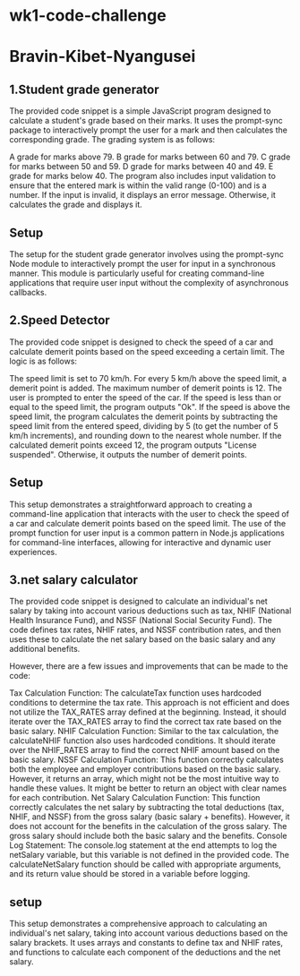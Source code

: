 # wk1-code-challenge
# Bravin-Kibet-Nyangusei
## 1.Student grade generator
The provided code snippet is a simple JavaScript program designed to calculate a student's grade based on their marks. It uses the prompt-sync package to interactively prompt the user for a mark and then calculates the corresponding grade. The grading system is as follows:

A grade for marks above 79.
B grade for marks between 60 and 79.
C grade for marks between 50 and 59.
D grade for marks between 40 and 49.
E grade for marks below 40.
The program also includes input validation to ensure that the entered mark is within the valid range (0-100) and is a number. If the input is invalid, it displays an error message. Otherwise, it calculates the grade and displays it.

## Setup
The setup for the student grade generator involves using the prompt-sync Node module to interactively prompt the user for input in a synchronous manner. This module is particularly useful for creating command-line applications that require user input without the complexity of asynchronous callbacks.

## 2.Speed Detector
The provided code snippet is designed to check the speed of a car and calculate demerit points based on the speed exceeding a certain limit. The logic is as follows:

The speed limit is set to 70 km/h.
For every 5 km/h above the speed limit, a demerit point is added.
The maximum number of demerit points is 12.
The user is prompted to enter the speed of the car.
If the speed is less than or equal to the speed limit, the program outputs "Ok".
If the speed is above the speed limit, the program calculates the demerit points by subtracting the speed limit from the entered speed, dividing by 5 (to get the number of 5 km/h increments), and rounding down to the nearest whole number.
If the calculated demerit points exceed 12, the program outputs "License suspended".
Otherwise, it outputs the number of demerit points.

## Setup
This setup demonstrates a straightforward approach to creating a command-line application that interacts with the user to check the speed of a car and calculate demerit points based on the speed limit. The use of the prompt function for user input is a common pattern in Node.js applications for command-line interfaces, allowing for interactive and dynamic user experiences.

## 3.net salary calculator
The provided code snippet is designed to calculate an individual's net salary by taking into account various deductions such as tax, NHIF (National Health Insurance Fund), and NSSF (National Social Security Fund). The code defines tax rates, NHIF rates, and NSSF contribution rates, and then uses these to calculate the net salary based on the basic salary and any additional benefits.

However, there are a few issues and improvements that can be made to the code:

Tax Calculation Function: The calculateTax function uses hardcoded conditions to determine the tax rate. This approach is not efficient and does not utilize the TAX_RATES array defined at the beginning. Instead, it should iterate over the TAX_RATES array to find the correct tax rate based on the basic salary.
NHIF Calculation Function: Similar to the tax calculation, the calculateNHIF function also uses hardcoded conditions. It should iterate over the NHIF_RATES array to find the correct NHIF amount based on the basic salary.
NSSF Calculation Function: This function correctly calculates both the employee and employer contributions based on the basic salary. However, it returns an array, which might not be the most intuitive way to handle these values. It might be better to return an object with clear names for each contribution.
Net Salary Calculation Function: This function correctly calculates the net salary by subtracting the total deductions (tax, NHIF, and NSSF) from the gross salary (basic salary + benefits). However, it does not account for the benefits in the calculation of the gross salary. The gross salary should include both the basic salary and the benefits.
Console Log Statement: The console.log statement at the end attempts to log the netSalary variable, but this variable is not defined in the provided code. The calculateNetSalary function should be called with appropriate arguments, and its return value should be stored in a variable before logging.

## setup
This setup demonstrates a comprehensive approach to calculating an individual's net salary, taking into account various deductions based on the salary brackets. It uses arrays and constants to define tax and NHIF rates, and functions to calculate each component of the deductions and the net salary.